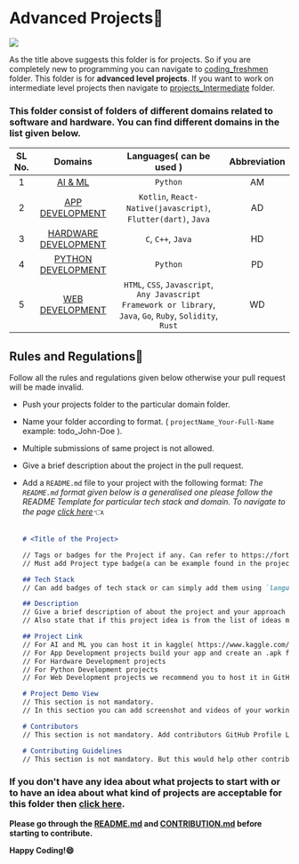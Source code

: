 
# Advanced Projects🚀

<a href="https://github.com/SpectrumOUTR-B/HacktoberFest---2025/tree/main/projects_advanced"><img src="https://img.shields.io/badge/Projects%20-Advanced-red.svg"/></a>

As the title above suggests this folder is for projects. So if you are completely new to programming you can navigate to [coding_freshmen](https://github.com/SpectrumOUTR-B/HacktoberFest---2025/tree/main/coding_freshmen) folder. This folder is for **advanced level projects**. If you want to work on intermediate level projects then navigate to [projects_Intermediate](https://github.com/SpectrumOUTR-B/HacktoberFest---2025/tree/main/projects_intermediate) folder.

### **This folder consist of folders of different domains related to software and hardware. You can find different domains in the list given below.**

| SL No.| Domains | Languages( can be used ) | Abbreviation |
| :---------------: | :---------------: | :---------------: | :---------------: |
| 1 | [AI & ML](https://github.com/SpectrumOUTR-B/HacktoberFest---2025/tree/main/projects_advanced/AI_ML) | `Python` | AM |
| 2 | [APP DEVELOPMENT](https://github.com/SpectrumOUTR-B/HacktoberFest---2025/tree/main/projects_advanced/APP_DEVELOPMENT) | `Kotlin`, `React-Native(javascript)`, `Flutter(dart)`, `Java` | AD |
| 3 | [HARDWARE DEVELOPMENT](https://github.com/SpectrumOUTR-B/HacktoberFest---2025/tree/main/projects_advanced/HARDWARE) | `C`, `C++`, `Java` | HD |
| 4 | [PYTHON DEVELOPMENT](https://github.com/SpectrumOUTR-B/HacktoberFest---2025/tree/main/projects_advanced/PYTHON_DEVELOPMENT) | `Python` | PD |
| 5 | [WEB DEVELOPMENT](https://github.com/SpectrumOUTR-B/HacktoberFest---2025/tree/main/projects_advanced/WEB_DEVELOPMENT) | `HTML`, `CSS`, `Javascript`, `Any Javascript Framework or library`, `Java`, `Go`, `Ruby`, `Solidity`, `Rust` | WD |

## Rules and Regulations📃

Follow all the rules and regulations given below otherwise your pull request will be made invalid.

*  Push your projects folder to the particular domain folder.
*  Name your folder according to format. ( `projectName_Your-Full-Name` example: todo_John-Doe ).
*  Multiple submissions of same project is not allowed.
*  Give a brief description about the project in the pull request.
*  Add a `README.md` file to your project with the following format:
   *The `README.md` format given below is a generalised one please follow the README Template for particular tech stack and domain. To navigate to the page [click here](https://github.com/SpectrumOUTR-B/HacktoberFest---2025/issues?q=is%3Aissue+is%3Aopen+label%3A%22readme+template%22)👈.*
   
   ```markdown

   # <Title of the Project>

   // Tags or badges for the Project if any. Can refer to https://forthebadge.com/ for creating a badge.
   // Must add Project type badge(a can be example found in the projects folder README.md file).

   ## Tech Stack
   // Can add badges of tech stack or can simply add them using `language`

   ## Description
   // Give a brief description of about the project and your approach in this section.
   // Also state that if this project idea is from the list of ideas mentioned in the domainProjects.md file.

   ## Project Link
   // For AI and ML you can host it in kaggle( https://www.kaggle.com/ ) and provide the link in this section.
   // For App Development projects build your app and create an .apk file of your application and upload it to a folder in google drive. Folder name must follow the naming format. Provide the link of folder in this section.
   // For Hardware Development projects
   // For Python Development projects
   // For Web Development projects we recommend you to host it in GitHub Pages. But if you are host it in other platforms(like hostinger, netlify, etc) then provide the link in this section.

   # Project Demo View
   // This section is not mandatory.
   // In this section you can add screenshot and videos of your working project.

   # Contributors
   // This section is not mandatory. Add contributors GitHub Profile Link with their full names if this is a group project.

   # Contributing Guidelines
   // This section is not mandatory. But this would help other contributors to make contribution to your project. Different tech stack might different contributing guidelines


   ```

### **If you don't have any idea about what projects to start with or to have an idea about what kind of projects are acceptable for this folder then [click here](https://github.com/SpectrumOUTR-B/HacktoberFest---2025/blob/main/projects_advanced/Project_Domain.md).**

**Please go through the [README.md](https://github.com/SpectrumOUTR-B/HacktoberFest---2025/blob/main/README.md) and [CONTRIBUTION.md](https://github.com/SpectrumOUTR-B/HacktoberFest---2025/blob/main/CONTRIBUTION.md) before starting to contribute.**

**Happy Coding!😄**

